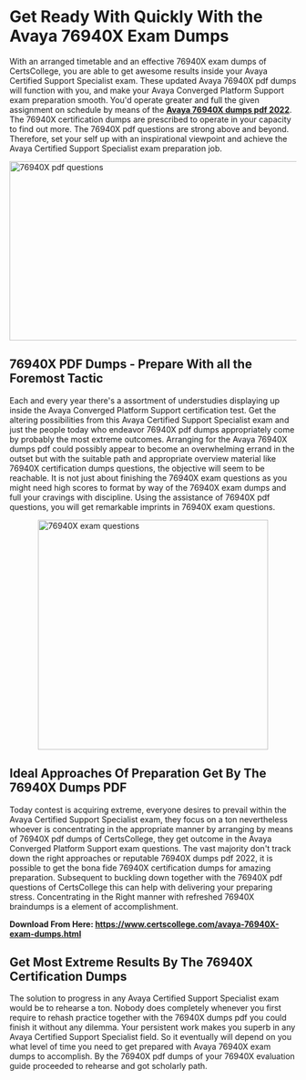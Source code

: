 <h1><strong>Get Ready With Quickly With the Avaya 76940X Exam Dumps&nbsp;</strong></h1>
<p><span style="font-weight: 400;">With an arranged timetable and an effective  76940X exam dumps of CertsCollege, you are able to get awesome results inside your Avaya Certified Support Specialist exam. These updated Avaya 76940X pdf dumps will function with you, and make your Avaya Converged Platform Support exam preparation smooth. You'd operate greater and full the given assignment on schedule by means of the <strong><a href="https://www.certscollege.com/avaya-76940X-exam-dumps.html">Avaya 76940X dumps pdf 2022</a></strong>. The 76940X certification dumps are prescribed to operate in your capacity to find out more. The  76940X pdf questions are strong above and beyond. Therefore, set your self up with an inspirational viewpoint and achieve the Avaya Certified Support Specialist exam preparation job.&nbsp;</span></p>
<p><span style="font-weight: 400;"><img style="display: block; margin-left: auto; margin-right: auto;" src="https://i.ibb.co/CPDK3ps/Yellow-and-Blue-Initiative-Blog-Banner.png" alt="76940X pdf questions" width="559" height="315" /></span></p>
<h2><strong>76940X PDF Dumps - Prepare With all the Foremost Tactic</strong></h2>
<p><span style="font-weight: 400;">Each and every year there's a assortment of understudies displaying up inside the Avaya Converged Platform Support certification test. Get the altering possibilities from this Avaya Certified Support Specialist exam and just the people today who endeavor 76940X pdf dumps appropriately come by probably the most extreme outcomes. Arranging for the Avaya 76940X dumps pdf could possibly appear to become an overwhelming errand in the outset but with the suitable path and appropriate overview material like 76940X certification dumps questions, the objective will seem to be reachable. It is not just about finishing the 76940X exam questions as you might need high scores to format by way of the 76940X exam dumps and full your cravings with discipline. Using the assistance of 76940X pdf questions, you will get remarkable imprints in 76940X exam questions.</span></p>
<p><span style="font-weight: 400;"><a href="https://tinyurl.com/y6ayog6p"><img style="display: block; margin-left: auto; margin-right: auto;" src="https://i.ibb.co/9tMrhdY/Teacher-Appreciation-Invitation.png" alt="76940X exam questions " width="404" height="404" /></a></span></p>
<h2><strong>Ideal Approaches Of Preparation Get By The 76940X Dumps PDF</strong></h2>
<p><span style="font-weight: 400;">Today contest is acquiring extreme, everyone desires to prevail within the Avaya Certified Support Specialist exam, they focus on a ton nevertheless whoever is concentrating in the appropriate manner by arranging by means of 76940X pdf dumps of CertsCollege, they get outcome in the Avaya Converged Platform Support exam questions. The vast majority don't track down the right approaches or reputable 76940X dumps pdf 2022, it is possible to get the bona fide 76940X certification dumps for amazing preparation. Subsequent to buckling down together with the  76940X pdf questions of CertsCollege this can help with delivering your preparing stress. Concentrating in the Right manner with refreshed 76940X braindumps is a element of accomplishment.</span></p>
<p><span style="font-weight: 400;"><strong>Download From Here: <a href="https://www.certscollege.com/avaya-76940X-exam-dumps.html">https://www.certscollege.com/avaya-76940X-exam-dumps.html</a></strong></span></p>
<h2><strong>Get Most Extreme Results By The 76940X Certification Dumps</strong></h2>
<p><span style="font-weight: 400;">The solution to progress in any Avaya Certified Support Specialist exam would be to rehearse a ton. Nobody does completely whenever you first require to rehash practice together with the 76940X dumps pdf you could finish it without any dilemma. Your persistent work makes you superb in any Avaya Certified Support Specialist field. So it eventually will depend on you what level of time you need to get prepared with Avaya 76940X exam dumps to accomplish. By the 76940X pdf dumps of your 76940X evaluation guide proceeded to rehearse and got scholarly path.</span></p>

